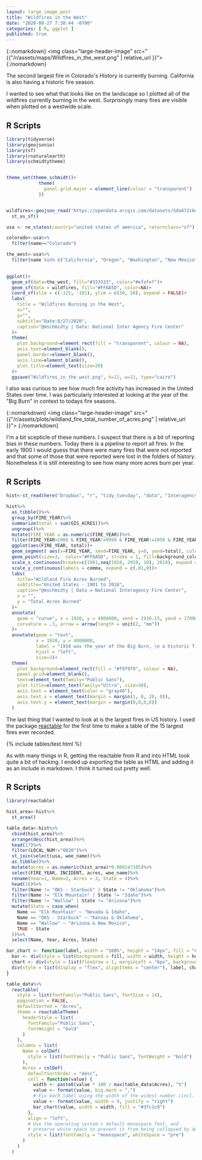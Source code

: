 ```yaml
---
layout: large_image_post
title: "Wildfires in the West"
date: "2020-08-27 7:30:44 -0700"
categories: [ R, ggplot ]
published: true
---
```

{::nomarkdown}
<img class="large-header-image" src="{{"/r/assets/maps/Wildfires_in_the_west.png" | relative_url }}">
{:/nomarkdown}

The second largest fire in Colorado's History is currently burning.  California is also having a historic fire season.  

I wanted to see what that looks like on the landscape so I plotted all of the wildfires currently burning in the west. Surprisingly many fires are visible when plotted on a westwide scale. 

## R Scripts
```r
library(tidyverse)
library(geojsonio)
library(sf)
library(rnaturalearth)
library(schmidtytheme)


theme_set(theme_schmidt()+
            theme(
              panel.grid.major = element_line(colour = "transparent")
            ))


wildfires<-geojson_read("https://opendata.arcgis.com/datasets/5da472c6d27b4b67970acc7b5044c862_0.geojson", what="sp")%>%
  st_as_sf()

usa <- ne_states(country="united states of america", returnclass="sf")

colorado<-usa%>%
  filter(name=="Colorado")

the_west<-usa%>%
  filter(name %in% c("California", "Oregon", "Washington", "New Mexico", "Arizona", "Nevada", "Idaho", "Wyoming","Montana", "Utah", "Colorado"))
  

ggplot()+
  geom_sf(data=the_west, fill="#333333", color="#efefef")+
  geom_sf(data = wildfires, fill="#FF6A5D", color=NA)+
  coord_sf(xlim = c(-125, -101), ylim = c(30, 50), expand = FALSE)+
  labs(
    title = "Wildfires Burning in the West",
    x="",
    y="",
    subtitle="Date:8/27/2020",
    caption="@mschmidty | Data: National Inter Agency Fire Center"
  )+
  theme(
    plot.background=element_rect(fill = "transparent", colour = NA),
    axis.text=element_blank(),
    panel.border=element_blank(),
    axis.line=element_blank(),
    plot.title=element_text(size=20)
  )+
  ggsave("Wildfires_in_the_west.png", h=11, w=11, type="cairo")
  ```

I also was curious to see how much fire activity has increased in the United States over time.  I was particularly interested at looking at the year of the "Big Burn" in context to todays fire seasons. 

{::nomarkdown}
<img class="large-header-image" src="{{"/r/assets/plots/wildland_fire_total_number_of_acres.png" | relative_url }}">
{:/nomarkdown}

I'm a bit scepticle of these numbers.  I suspect that there is a bit of reporting bias in these numbers. Today there is a pipeline to report all fires.  In the early 1900 I would guess that there were many fires that were not reported and that some of those that were reported were lost in the folders of history. Nonetheless it is still interesting to see how many more acres burn per year.  

## R Scripts

```r
hist<-st_read(here("Dropbox", "r", "tidy_tuesday", "data", "InteragencyFirePerimeterHistory.shp"))

hist%>%
  as_tibble()%>%
  group_by(FIRE_YEAR)%>%
  summarize(total = sum(GIS_ACRES))%>%
  ungroup()%>%
  mutate(FIRE_YEAR = as.numeric(FIRE_YEAR))%>%
  filter(FIRE_YEAR>1900 & FIRE_YEAR!=9999 & FIRE_YEAR!=2050 & FIRE_YEAR!=2019)%>%
  ggplot(aes(FIRE_YEAR, total))+
  geom_segment( aes(x=FIRE_YEAR, xend=FIRE_YEAR, y=0, yend=total), color="grey30")+
  geom_point(size=3,  color="#FF6A5D", stroke = 1, fill=background_color, shape=21)+
  scale_x_continuous(breaks=c(1901,seq(1910, 2019, 10), 2018), expand = c(.01,0))+
  scale_y_continuous(labels = comma, expand = c(.01,0))+
  labs(
    title="Wildland Fire Acres Burned",
    subtitle="United States - 1901 to 2018",
    caption="@mschmidty | Data = National Interagency Fire Center",
    x = "", 
    y = "Total Acres Burned"
  )+
  annotate(
    geom = "curve", x = 1920, y = 4000000, xend = 1910.15, yend = 1700000 , 
    curvature = .3, arrow = arrow(length = unit(2, "mm"))
  )+
  annotate(geom = "text", 
           x = 1920, y = 4000000, 
           label = "1910 was the year of the Big Burn, \n a historic fire season that would \n drive Forest Service policy \n for generations to come", 
           hjust = "left",
           size=3)+
  theme(
    plot.background=element_rect(fill = "#f9f9f9", colour = NA),
    panel.grid=element_blank(),
    text=element_text(family="Public Sans"),
    plot.title=element_text(family="Ultra", size=30),
    axis.text = element_text(color = "gray40"),
    axis.text.x = element_text(margin = margin(1, 0, 20, 0)),
    axis.text.y = element_text(margin = margin(0,0,0,0))
  )
```
The last thing that I wanted to look at is the largest fires in US history.  I used the package [reactable](https://glin.github.io/reactable/) for the first time to make a table of the 15 largest fires ever recorded. 

{% include tables/test.html %}

As with many things in R, getting the reactable from R and into HTML took quite a bit of hacking. I ended up exporting the table as HTML and adding it as an include in markdown. I think it turned out pretty well. 

## R Scripts

```r
library(reactable)

hist_area<-hist%>%
  st_area()

table_data<-hist%>%
  cbind(hist_area)%>%
  arrange(desc(hist_area))%>%
  head(17)%>%
  filter(LOCAL_NUM!="0020")%>%
  st_join(select(usa, woe_name))%>%
  as_tibble()%>%
  mutate(acres = as.numeric(hist_area)*0.000247105)%>%
  select(FIRE_YEAR, INCIDENT, acres, woe_name)%>%
  rename(Year=1, Name=2, Acres = 3, State = 4)%>%
  head(16)%>%
  filter(Name != "OKS - Starbuck" | State != "Oklahoma")%>%
  filter(Name != "Elk Mountain" | State != "Idaho")%>%
  filter(Name != "Wallow" | State != "Arizona")%>%
  mutate(State = case_when(
    Name == "Elk Mountain" ~ "Nevada & Idaho",
    Name == "OKS - Starbuck" ~ "Kansas & Oklahoma",
    Name == "Wallow" ~ "Arizona & New Mexico",
    TRUE ~ State
  ))%>%
  select(Name, Year, Acres, State)

bar_chart <- function(label, width = "100%", height = "14px", fill = "#00bfc4", background = NULL) {
  bar <- div(style = list(background = fill, width = width, height = height))
  chart <- div(style = list(flexGrow = 1, marginLeft = "6px", background = background), bar)
  div(style = list(display = "flex", alignItems = "center"), label, chart)
}

table_data%>%
  reactable(
    style = list(fontFamily="Public Sans", fontSize = 14),
    pagination = FALSE,
    defaultSorted = "Acres",
    theme = reactableTheme(
      headerStyle = list(
        fontFamily="Public Sans", 
        fontWeight = "bold"
      )
    ),
    columns = list(
      Name = colDef(
        style = list(fontFamily = "Public Sans", fontWeight = "bold")
      ),
      Acres = colDef(
        defaultSortOrder = "desc",
        cell = function(value) {
          width <- paste0(value * 100 / max(table_data$Acres), "%")
          value <- format(value, big.mark = ",")
          # Fix each label using the width of the widest number (incl. thousands separators)
          value <- format(value, width = 9, justify = "right")
          bar_chart(value, width = width, fill = "#3fc1c9")
        },
        align = "left",
        # Use the operating system's default monospace font, and
        # preserve white space to prevent it from being collapsed by default
        style = list(fontFamily = "monospace", whiteSpace = "pre")
      )
    )
  )
```